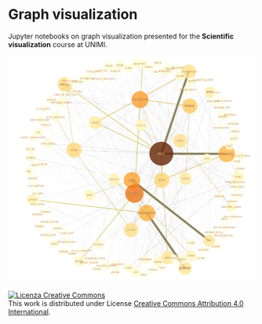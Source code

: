 # Graph visualization

Jupyter notebooks on graph visualization presented for the **Scientific visualization** course at UNIMI.


![alt text](https://github.com/gregcs/graphviz/blob/main/images/got.PNG)


<a rel="license" href="http://creativecommons.org/licenses/by/4.0/"><img alt="Licenza Creative Commons" style="border-width:0" src="https://i.creativecommons.org/l/by/4.0/88x31.png" /></a><br />
This work is distributed under License <a rel="license" href="http://creativecommons.org/licenses/by/4.0/">Creative Commons Attribution 4.0 International</a>.
